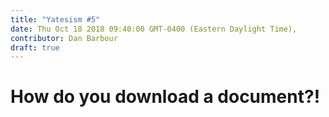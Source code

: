 ```yaml
---
title: "Yatesism #5"
date: Thu Oct 18 2018 09:40:00 GMT-0400 (Eastern Daylight Time),
contributor: Dan Barbour
draft: true
---
```

# How do you download a document?!
